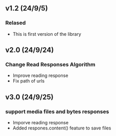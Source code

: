 ## v1.2 (24/9/5)
### Relased
- This is first version of the library

## v2.0 (24/9/24)
### Change Read Responses Algorithm
- Improve reading response
- Fix path of urls

## v3.0 (24/9/25)
### support media files and bytes responses
- Imporve reading response
- Added respones.content() feature to save files